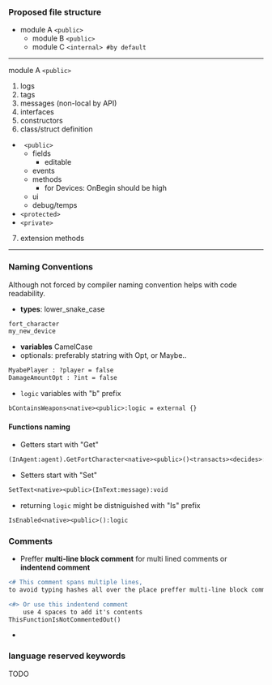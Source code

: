 ### Proposed file structure

 * module A ```<public>```
   * module B ```<public>```
   * module C ```<internal> #by default```

----------------

module A ```<public>```

1. logs
2. tags
3. messages (non-local by API)
4. interfaces
5. constructors
6. class/struct definition
  * ``` <public>```
    * fields
      * editable 
    * events
    * methods
      * for Devices: OnBegin should be high 
    * ui
    * debug/temps
  * ```<protected>```
  * ```<private>```
7.  extension methods 

------------

### Naming Conventions
Although not forced by compiler naming convention helps with code readability.

 * **types**: lower_snake_case
  ```diff
  fort_character
  my_new_device
  ```
 * **variables** CamelCase
 * optionals: preferably statring with Opt, or Maybe..
```diff
MyabePlayer : ?player = false
DamageAmountOpt : ?int = false
```
 * `logic` variables with "b" prefix
```diff
bContainsWeapons<native><public>:logic = external {}
```

#### Functions naming
 * Getters start with "Get"
 ```diff
(InAgent:agent).GetFortCharacter<native><public>()<transacts><decides>:fort_character
```
 * Setters start with "Set"
 ```diff
SetText<native><public>(InText:message):void
```
 * returning `logic` might be distniguished with "Is" prefix
 ```diff
IsEnabled<native><public>():logic
```

### Comments
 * Preffer **multi-line block comment** for multi lined comments or **indentend comment**
```diff
<# This comment spans multiple lines, 
to avoid typing hashes all over the place preffer multi-line block comments #>

<#> Or use this indentend comment
    use 4 spaces to add it's contents
ThisFunctionIsNotCommentedOut()
```
 * 

### language reserved keywords
TODO
